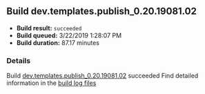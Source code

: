 ## Build dev.templates.publish_0.20.19081.02
- **Build result:** `succeeded`
- **Build queued:** 3/22/2019 1:28:07 PM
- **Build duration:** 87.17 minutes
### Details
Build [dev.templates.publish_0.20.19081.02](https://winappstudio.visualstudio.com/web/build.aspx?pcguid=a4ef43be-68ce-4195-a619-079b4d9834c2&builduri=vstfs%3a%2f%2f%2fBuild%2fBuild%2f27339) succeeded
Find detailed information in the [build log files](https://uwpctdiags.blob.core.windows.net/buildlogs/dev.templates.publish_0.20.19081.02_logs.zip)
